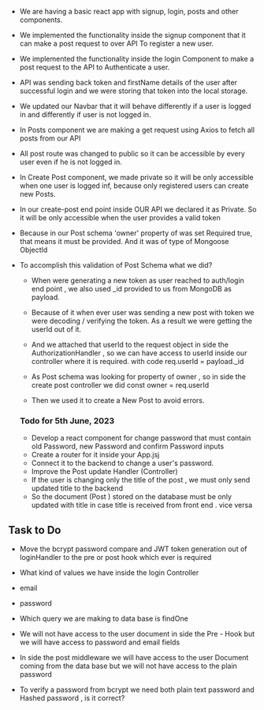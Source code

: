 - We are having a basic react app with signup, login, posts and other components.
- We implemented the functionality inside the signup component that it can make a post request to over API
    To register a new user.
- We implemented the functionality inside the login Component to make a post request to the API to Authenticate a user.
- API was sending back token and firstName details of the user after successful login and we were storing that token into the local storage.
- We updated our Navbar that it will behave differently if a user is logged in and differently if user is not logged in.
- In Posts component we are making a get request using Axios to fetch all posts from our API
- All post route was changed to public so it can be accessible by every user even if he is not logged in.
- In Create Post component, we made private so it will be only accessible when one user is logged inf, because only registered users can create new Posts.
- In our create-post end point inside OUR API we declared it as Private. So it will be only accessible when the user provides a valid token
- Because in our Post schema 'owner' property of was set Required true, that means it must be provided. And it was of type of Mongoose ObjectId
- To accomplish this validation of Post Schema what we did?
    - When were generating a new token as user reached to auth/login end point , we also used  _id provided to us from MongoDB as payload.
    - Because of it when ever user was sending a new post with token we were decoding / verifying the token. As a result we were getting the userId
        out of it.
    - And we attached that userId to the request object in side the AuthorizationHandler , so we can have access to userId inside our controller where it is required. with code req.userId = payload._id

    - As Post schema was looking for property of owner , so in side the create post controller we did const owner = req.userId
    - Then we used it to create a New Post to avoid errors.

    ### Todo for 5th June, 2023
    - Develop a react component for change password that must contain old Password, new Password and confirm Password inputs
    - Create a router for it inside your App.jsj
    - Connect it to the backend to change a user's password.
    - Improve the Post update Handler (Controller)
    - If the user is changing only the title of the post , we must only send updated title to the backend
    - So the document (Post ) stored on the database must be only updated with title in case title is received from front end . vice versa
    

## Task to Do 
- Move the bcrypt password compare and JWT token generation out of loginHandler to the pre or post hook which ever is required

- What kind of values we have inside the login Controller
 - email 
 - password

 - Which query we are making to data base is findOne
 -  We will not have access to the user document in side the Pre - Hook but we will have access to password and email fields
 - In side the post middleware we will have access to the user Document coming from the data base but we will not have access to the plain password


 - To verify a password from bcrypt we need both plain text password and Hashed password , is it correct?